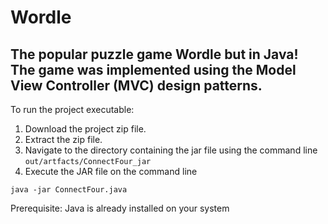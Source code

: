 # Wordle
The popular puzzle game Wordle but in Java! The game was implemented using the Model View Controller (MVC) design patterns. 
------------------
To run the project executable:
1. Download the project zip file.
2. Extract the zip file.
3. Navigate to the directory containing the jar file using the command line 
``
out/artfacts/ConnectFour_jar
``
5. Execute the JAR file on the command line 
```
java -jar ConnectFour.java
```

Prerequisite: Java is already installed on your system
